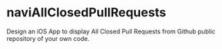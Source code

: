 # naviAllClosedPullRequests
Design an iOS App to display All Closed Pull Requests from Github public repository of your own code.
